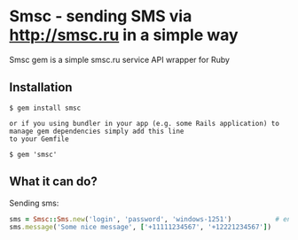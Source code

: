 Smsc - sending SMS via http://smsc.ru in a simple way
============================================================

Smsc gem is a simple smsc.ru service API wrapper for Ruby

Installation
-------------------------------------------------------

    $ gem install smsc

    or if you using bundler in your app (e.g. some Rails application) to manage gem dependencies simply add this line
    to your Gemfile

    $ gem 'smsc'

What it can do?
-----------------------------------

Sending sms:
~~~~ ruby
sms = Smsc::Sms.new('login', 'password', 'windows-1251')           # encoding is optional - utf-8 by default
sms.message('Some nice message', ['+11111234567', '+12221234567'])
~~~~